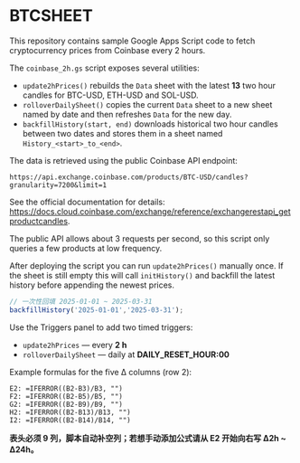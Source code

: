 # BTCSHEET

This repository contains sample Google Apps Script code to fetch cryptocurrency prices from Coinbase every 2 hours.

The `coinbase_2h.gs` script exposes several utilities:

- `update2hPrices()` rebuilds the `Data` sheet with the latest **13** two hour candles for BTC-USD, ETH-USD and SOL-USD.
- `rolloverDailySheet()` copies the current `Data` sheet to a new sheet named by date and then refreshes `Data` for the new day.
- `backfillHistory(start, end)` downloads historical two hour candles between two dates and stores them in a sheet named `History_<start>_to_<end>`.

The data is retrieved using the public Coinbase API endpoint:

```
https://api.exchange.coinbase.com/products/BTC-USD/candles?granularity=7200&limit=1
```

See the official documentation for details: <https://docs.cloud.coinbase.com/exchange/reference/exchangerestapi_getproductcandles>.

The public API allows about 3 requests per second, so this script only queries a few products at low frequency.

After deploying the script you can run `update2hPrices()` manually once. If the
sheet is still empty this will call `initHistory()` and backfill the latest
history before appending the newest prices.

```js
// 一次性回填 2025-01-01 ~ 2025-03-31
backfillHistory('2025-01-01','2025-03-31');
```

Use the Triggers panel to add two timed triggers:

- `update2hPrices` — every **2 h**
- `rolloverDailySheet` — daily at **DAILY_RESET_HOUR:00**

Example formulas for the five Δ columns (row 2):

```text
E2: =IFERROR((B2-B3)/B3, "")
F2: =IFERROR((B2-B5)/B5, "")
G2: =IFERROR((B2-B9)/B9, "")
H2: =IFERROR((B2-B13)/B13, "")
I2: =IFERROR((B2-B14)/B14, "")
```

**表头必须 9 列，脚本自动补空列；若想手动添加公式请从 E2 开始向右写 Δ2h ~ Δ24h。**
